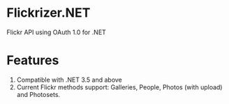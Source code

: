 Flickrizer.NET
==============

Flickr API using OAuth 1.0 for .NET

Features
==============
1. Compatible with .NET 3.5 and above
2. Current Flickr methods support: Galleries, People, Photos (with upload) and Photosets.
